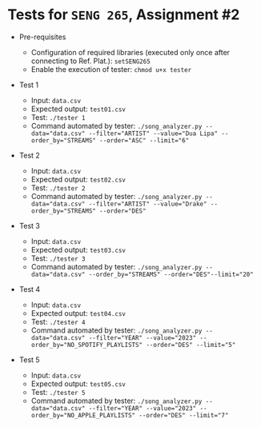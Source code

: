 # Tests for `SENG 265`, Assignment #2

* Pre-requisites
    * Configuration of required libraries (executed only once after connecting to Ref. Plat.): `setSENG265`
    * Enable the execution of tester: `chmod u+x tester`

* Test 1
    * Input: `data.csv`
    * Expected output: `test01.csv`
    * Test: `./tester 1`
    * Command automated by tester: `./song_analyzer.py --data="data.csv" --filter="ARTIST" --value="Dua Lipa" --order_by="STREAMS" --order="ASC" --limit="6"`
    
* Test 2
    * Input: `data.csv`
    * Expected output: `test02.csv`
    * Test: `./tester 2`
    * Command automated by tester: `./song_analyzer.py --data="data.csv" --filter="ARTIST" --value="Drake" --order_by="STREAMS" --order="DES"`
    
* Test 3
    * Input: `data.csv`
    * Expected output: `test03.csv`
    * Test: `./tester 3`
    * Command automated by tester: `./song_analyzer.py --data="data.csv" --order_by="STREAMS" --order="DES"--limit="20"`

* Test 4
    * Input: `data.csv`
    * Expected output: `test04.csv`
    * Test: `./tester 4`
    * Command automated by tester: `./song_analyzer.py --data="data.csv" --filter="YEAR" --value="2023" --order_by="NO_SPOTIFY_PLAYLISTS" --order="DES" --limit="5"`
    

* Test 5
    * Input: `data.csv`
    * Expected output: `test05.csv`
    * Test: `./tester 5`
    * Command automated by tester: `./song_analyzer.py --data="data.csv" --filter="YEAR" --value="2023" --order_by="NO_APPLE_PLAYLISTS" --order="DES" --limit="7"`
    